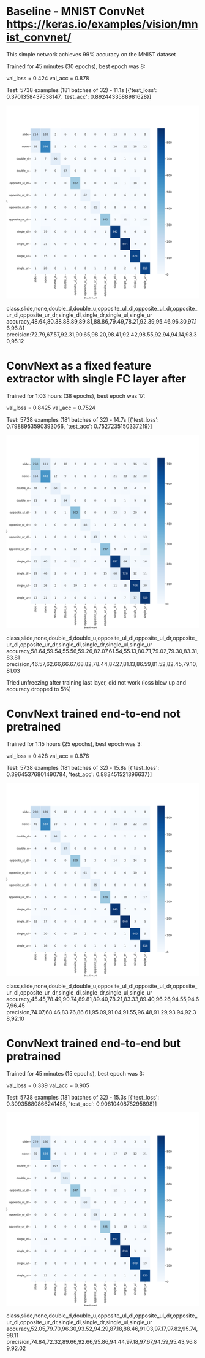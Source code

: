 # Baseline - MNIST ConvNet https://keras.io/examples/vision/mnist_convnet/

This simple network achieves 99% accuracy on the MNIST dataset

Trained for 45 minutes (30 epochs), best epoch was 8:

val_loss = 0.424
val_acc = 0.878

Test: 5738 examples (181 batches of 32) - 11.1s
[{'test_loss': 0.3701358437538147, 'test_acc': 0.8924433588981628}]

![Confusion Matrix](./mnist.svg)

class,slide,none,double_d,double_u,opposite_ul_dl,opposite_ul_dr,opposite_ur_dl,opposite_ur_dr,single_dl,single_dr,single_ul,single_ur
accuracy,48.64,80.38,88.89,89.81,88.86,79.49,78.21,92.39,95.46,96.30,97.16,96.81
precision:72.79,67.57,92.31,90.65,98.20,98.41,92.42,98.55,92.94,94.14,93.30,95.12


# ConvNext as a fixed feature extractor with single FC layer after

Trained for 1:03 hours (38 epochs), best epoch was 17:

val_loss = 0.8425
val_acc = 0.7524

Test: 5738 examples (181 batches of 32) - 14.7s
[{'test_loss': 0.7988953590393066, 'test_acc': 0.7527235150337219}]

![Confusion Matrix](./pretrained-frozen-augment.svg)

class,slide,none,double_d,double_u,opposite_ul_dl,opposite_ul_dr,opposite_ur_dl,opposite_ur_dr,single_dl,single_dr,single_ul,single_ur
accuracy,58.64,59.54,55.56,59.26,82.07,61.54,55.13,80.71,79.02,79.30,83.31,83.81
precision,46.57,62.66,66.67,68.82,78.44,87.27,81.13,86.59,81.52,82.45,79.10,81.03

Tried unfreezing after training last layer, did not work (loss blew up and accuracy dropped to 5%)

#  ConvNext trained end-to-end not pretrained

Trained for 1:15 hours (25 epochs), best epoch was 3:

val_loss = 0.428
val_acc = 0.876

Test: 5738 examples (181 batches of 32) - 15.8s
[{'test_loss': 0.39645376801490784, 'test_acc': 0.883451521396637}]

![Confusion Matrix](./convnext-tiny-full-train.svg)

class,slide,none,double_d,double_u,opposite_ul_dl,opposite_ul_dr,opposite_ur_dl,opposite_ur_dr,single_dl,single_dr,single_ul,single_ur
accuracy,45.45,78.49,90.74,89.81,89.40,78.21,83.33,89.40,96.26,94.55,94.67,96.45
precision,74.07,68.46,83.76,86.61,95.09,91.04,91.55,96.48,91.29,93.94,92.38,92.10

# ConvNext trained end-to-end but pretrained

Trained for 45 minutes (15 epochs), best epoch was 3:

val_loss = 0.339
val_acc = 0.905

Test: 5738 examples (181 batches of 32) - 15.3s
[{'test_loss': 0.30935680866241455, 'test_acc': 0.9061040878295898}]

![Confusion Matrix](./convnext-tiny-pretrained-full.svg)

class,slide,none,double_d,double_u,opposite_ul_dl,opposite_ul_dr,opposite_ur_dl,opposite_ur_dr,single_dl,single_dr,single_ul,single_ur
accuracy,52.05,79.70,96.30,93.52,94.29,87.18,88.46,91.03,97.17,97.82,95.74,98.11
precision,74.84,72.32,89.66,92.66,95.86,94.44,97.18,97.67,94.59,95.43,96.89,92.02